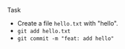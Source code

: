 Task
- Create a file `hello.txt` with "hello".
- `git add hello.txt`
- `git commit -m "feat: add hello"`
